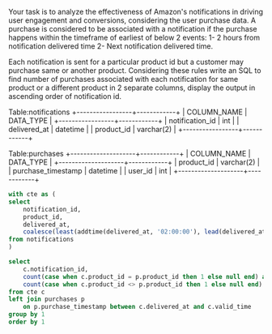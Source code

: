 Your task is to analyze the effectiveness of Amazon's notifications in driving user engagement and conversions, considering the user purchase data. A purchase is considered to be associated with a notification if the purchase happens within the timeframe of earliest of below 2 events:
1-  2 hours from notification delivered time
2-  Next notification delivered time.


Each notification is sent for a particular product id but a customer may purchase same or another product. Considering these rules write an SQL to find number of purchases associated with each notification for same product or a different product in 2 separate columns, display the output in ascending order of notification id.

 


Table:notifications
+-----------------+------------+
| COLUMN_NAME     | DATA_TYPE  |
+-----------------+------------+
| notification_id | int        |
| delivered_at    | datetime   |
| product_id      | varchar(2) |
+-----------------+------------+

Table:purchases 
+--------------------+------------+
| COLUMN_NAME        | DATA_TYPE  |
+--------------------+------------+
| product_id         | varchar(2) |
| purchase_timestamp | datetime   |
| user_id            | int        |
+--------------------+------------+


```sql
with cte as (
select
	notification_id,
  	product_id,
    delivered_at,
    coalesce(least(addtime(delivered_at, '02:00:00'), lead(delivered_at, 1) over (order by notification_id)), addtime(delivered_at, '02:00:00')) valid_time
from notifications
)

select
	c.notification_id,
	count(case when c.product_id = p.product_id then 1 else null end) as same_product_purchases,
    count(case when c.product_id <> p.product_id then 1 else null end) as different_product_purchases
from cte c
left join purchases p
	on p.purchase_timestamp between c.delivered_at and c.valid_time
group by 1
order by 1
```